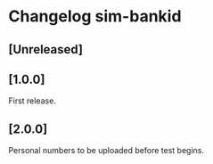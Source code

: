 # Changelog sim-bankid

## [Unreleased]

## [1.0.0]

First release.

## [2.0.0]

Personal numbers to be uploaded before test begins.